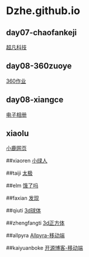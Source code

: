 # Dzhe.github.io
## day07-chaofankeji

<a href="https://maleprisonerda12zhe09.github.io/Dzhe.github.io/day06-%E4%BD%9C%E4%B8%9A-%E5%A4%A7%E5%93%B2/%E8%B6%85%E5%87%A1%E7%A7%91%E6%8A%80/chaofan.html">超凡科技</a>

## day08-360zuoye
<a href="https://maleprisonerda12zhe09.github.io/Dzhe.github.io/360%E4%BD%9C%E4%B8%9A/code/360%E7%BD%91%E9%A1%B5.html">360作业</a>

## day08-xiangce
<a href="https://maleprisonerda12zhe09.github.io/Dzhe.github.io/%E7%94%B5%E5%AD%90%E7%9B%B8%E5%86%8C/html/xiangce.html#tp1">电子相册</a>

## xiaolu
<a href="https://maleprisonerda12zhe09.github.io/Dzhe.github.io/小鹿-作业/code/xiaolu.html">小鹿网页</a>

##xiaoren
<a href="https://maleprisonerda12zhe09.github.io/Dzhe.github.io/太极and阿绿/code/html/xiaoren.html">小绿人</a>

##taiji
<a href="https://maleprisonerda12zhe09.github.io/Dzhe.github.io/太极and阿绿/code/html/taiji.html">太极</a>

##elm
<a href="https://maleprisonerda12zhe09.github.io/Dzhe.github.io/elm/html/elm.html">饿了吗</a>

##faxian
<a href="https://maleprisonerda12zhe09.github.io/Dzhe.github.io/发现/faxian/html/faxian.html">发现</a>

##qiuti
<a href="https://maleprisonerda12zhe09.github.io/Dzhe.github.io/3D/html/qiuti.html">3d球体</a>

##zhengfangti
<a href="https://maleprisonerda12zhe09.github.io/Dzhe.github.io/3D/html/zhengfangti.html">3d正方体</a>

##allpyra
<a href="https://maleprisonerda12zhe09.github.io/Dzhe.github.io/第三周周末作业/allpyra/Allpyra/html/allpyra.html">Allpyra-移动端</a>

##kaiyuanboke
<a href="https://maleprisonerda12zhe09.github.io/Dzhe.github.io/第三周周末作业/开源博客页面/开源博客/html/kaiyuan.html">开源博客-移动端</a>
